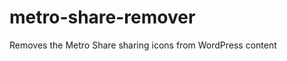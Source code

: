 metro-share-remover
===================

Removes the Metro Share sharing icons from WordPress content